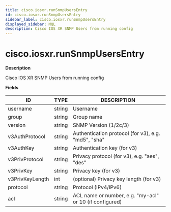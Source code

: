 ```yaml
---
title: cisco.iosxr.runSnmpUsersEntry
id: cisco.iosxr.runSnmpUsersEntry
sidebar_label: cisco.iosxr.runSnmpUsersEntry
displayed_sidebar: MQL
description: Cisco IOS XR SNMP Users from running config
---
```


# cisco.iosxr.runSnmpUsersEntry

**Description**

Cisco IOS XR SNMP Users from running config

**Fields**

| ID              | TYPE   | DESCRIPTION                                             |
| --------------- | ------ | ------------------------------------------------------- |
| username        | string | Username                                                |
| group           | string | Group name                                              |
| version         | string | SNMP Version (1/2c/3)                                   |
| v3AuthProtocol  | string | Authentication protocol (for v3), e.g. "md5", "sha"     |
| v3AuthKey       | string | Authentication key (for v3)                             |
| v3PrivProtocol  | string | Privacy protocol (for v3), e.g. "aes", "des"            |
| v3PrivKey       | string | Privacy key (for v3)                                    |
| v3PrivKeyLength | int    | (optional) Privacy key length (for v3)                  |
| protocol        | string | Protocol (IPv4/IPv6)                                    |
| acl             | string | ACL name or number, e.g. "my-acl" or 10 (if configured) |
